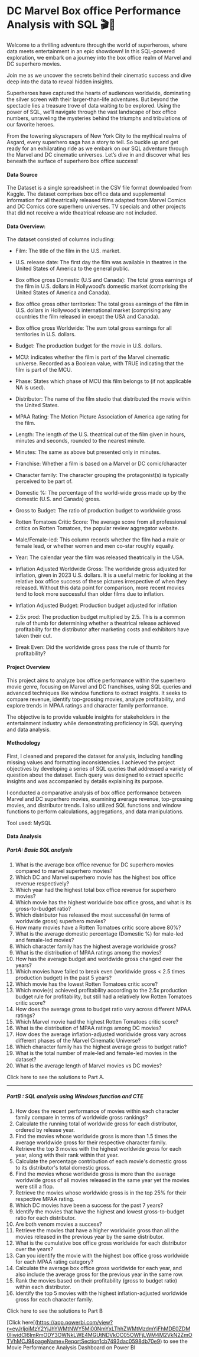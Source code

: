 # DC Marvel Box office Performance Analysis with SQL 🎬🍿

Welcome to a thrilling adventure through the world of superheroes, where data meets entertainment in an epic showdown! In this SQL-powered exploration, we embark on a journey into the box office realm of Marvel and DC superhero movies.

Join me as we uncover the secrets behind their cinematic success and dive deep into the data to reveal hidden insights.

Superheroes have captured the hearts of audiences worldwide, dominating the silver screen with their larger-than-life adventures. But beyond the spectacle lies a treasure trove of data waiting to be explored. Using the power of SQL, we’ll navigate through the vast landscape of box office numbers, unraveling the mysteries behind the triumphs and tribulations of our favorite heroes.

From the towering skyscrapers of New York City to the mythical realms of Asgard, every superhero saga has a story to tell. So buckle up and get ready for an exhilarating ride as we embark on our SQL adventure through the Marvel and DC cinematic universes. Let’s dive in and discover what lies beneath the surface of superhero box office success!

#### Data Source
The Dataset is a single spreadsheet in the CSV file format downloaded from Kaggle. The dataset comprises box office data and supplemental information for all theatrically released films adapted from Marvel Comics and DC Comics core superhero universes. TV specials and other projects that did not receive a wide theatrical release are not included.

#### Data Overview:
The dataset consisted of columns including:

- Film: The title of the film in the U.S. market.

- U.S. release date: The first day the film was available in theatres in the United States of America to the general public.

- Box office gross Domestic (U.S and Canada): The total gross earnings of the film in U.S. dollars in Hollywood’s domestic market (comprising the United States of America and Canada).

- Box office gross other territories: The total gross earnings of the film in U.S. dollars in Hollywood’s international market (comprising any countries the film released in except the USA and Canada).

- Box office gross Worldwide: The sum total gross earnings for all territories in U.S. dollars.

- Budget: The production budget for the movie in U.S. dollars.

- MCU: indicates whether the film is part of the Marvel cinematic universe. Recorded as a Boolean value, with TRUE indicating that the film is part of the MCU.

- Phase: States which phase of MCU this film belongs to (if not applicable NA is used).

- Distributor: The name of the film studio that distributed the movie within the United States.

- MPAA Rating: The Motion Picture Association of America age rating for the film.

- Length: The length of the U.S. theatrical cut of the film given in hours, minutes and seconds, rounded to the nearest minute.

- Minutes: The same as above but presented only in minutes.

- Franchise: Whether a film is based on a Marvel or DC comic/character

- Character family: The character grouping the protagonist(s) is typically perceived to be part of.

- Domestic %: The percentage of the world-wide gross made up by the domestic (U.S. and Canada) gross.

- Gross to Budget: The ratio of production budget to worldwide gross

- Rotten Tomatoes Critic Score: The average score from all professional critics on Rotten Tomatoes, the popular review aggregator website.

- Male/Female-led: This column records whether the film had a male or female lead, or whether women and men co-star roughly equally.

- Year: The calendar year the film was released theatrically in the USA.

- Inflation Adjusted Worldwide Gross: The worldwide gross adjusted for inflation, given in 2023 U.S. dollars. It is a useful metric for looking at the relative box office success of these pictures irrespective of when they released. Without this data point for comparison, more recent movies tend to look more successful than older films due to inflation.

- Inflation Adjusted Budget: Production budget adjusted for inflation

- 2.5x prod: The production budget multiplied by 2.5. This is a common rule of thumb for determining whether a theatrical release achieved profitability for the distributor after marketing costs and exhibitors have taken their cut.

- Break Even: Did the worldwide gross pass the rule of thumb for profitability?

#### Project Overview
This project aims to analyze box office performance within the superhero movie genre, focusing on Marvel and DC franchises, using SQL queries and advanced techniques like window functions to extract insights. It seeks to compare revenue, identify top-grossing movies, analyze profitability, and explore trends in MPAA ratings and character family performance. 

The objective is to provide valuable insights for stakeholders in the entertainment industry while demonstrating proficiency in SQL querying and data analysis.

#### Methodology
First, I cleaned and prepared the dataset for analysis, including handling missing values and formatting inconsistencies. I achieved the project objectives by developing a series of SQL queries that addressed a variety of question about the dataset. Each query was designed to extract specific insights and was accompanied by details explaining its purpose. 

I conducted a comparative analysis of box office performance between Marvel and DC superhero movies, examining average revenue, top-grossing movies, and distributor trends. I also utilized SQL functions and window functions to perform calculations, aggregations, and data manipulations.

Tool used: MySQL

#### Data Analysis
##### PartA: Basic SQL analysis
1. What is the average box office revenue for DC superhero movies compared to marvel superhero movies?
2. Which DC and Marvel superhero movie has the highest box office revenue respectively?
3. Which year had the highest total box office revenue for superhero movies?
4. Which movie has the highest worldwide box office gross, and what is its gross-to-budget ratio?
5. Which distributor has released the most successful (in terms of worldwide gross) superhero movies?
6. How many movies have a Rotten Tomatoes critic score above 80%?
7. What is the average domestic percentage (Domestic %) for male-led and female-led movies?
8. Which character family has the highest average worldwide gross?
9. What is the distribution of MPAA ratings among the movies?
10. How has the average budget and worldwide gross changed over the years?
11. Which movies have failed to break even (worldwide gross < 2.5 times production budget) in the past 5 years?
12. Which movie has the lowest Rotten Tomatoes critic score?
13. Which movie(s) achieved profitability according to the 2.5x production budget rule for profitability, but still had a relatively low Rotten Tomatoes critic score?
14. How does the average gross to budget ratio vary across different MPAA ratings?
15. Which Marvel movie had the highest Rotten Tomatoes critic score?
16. What is the distribution of MPAA ratings among DC movies?
17. How does the average inflation-adjusted worldwide gross vary across different phases of the Marvel Cinematic Universe?
18. Which character family has the highest average gross to budget ratio?
19. What is the total number of male-led and female-led movies in the dataset?
20. What is the average length of Marvel movies vs DC movies?

Click here to see the solutions to Part A.

----------

##### PartB : SQL analysis using Windows function and CTE
1. How does the recent performance of movies within each character family compare in terms of worldwide gross rankings?
2. Calculate the running total of worldwide gross for each distributor, ordered by release year.
3. Find the movies whose worldwide gross is more than 1.5 times the average worldwide gross for their respective character family.
4. Retrieve the top 3 movies with the highest worldwide gross for each year, along with their rank within that year.
5. Calculate the percentage contribution of each movie's domestic gross to its distributor's total domestic gross.
6. Find the movies whose worldwide gross is more than the average worldwide gross of all movies released in the same year yet the movies were still a flop.
7. Retrieve the movies whose worldwide gross is in the top 25% for their respective MPAA rating.
8. Which DC movies have been a success for the past 7 years?    
9. Identify the movies that have the highest and lowest gross-to-budget ratio for each distributor.
10. Are both venom movies a success?
11. Retrieve the movies that have a higher worldwide gross than all the movies released in the previous year by the same distributor.
12. What is the cumulative box office gross worldwide for each distributor over the years?
13. Can you identify the movie with the highest box office gross worldwide for each MPAA rating category?
14. Calculate the average box office gross worldwide for each year, and also include the average gross for the previous year in the same row.
15. Rank the movies based on their profitability (gross to budget ratio) within each distributor.
16. Identify the top 5 movies with the highest inflation-adjusted worldwide gross for each character family.

Click here to see the solutions to Part B

[Click here[(https://app.powerbi.com/view?r=eyJrIjoiMzY2YjJhYWMtNWY5Mi00NmYxLThhZWMtMzdmYjFhMDE0ZDM0IiwidCI6ImRmODY3OWNkLWE4MGUtNDVkOC05OWFjLWM4M2VkN2ZmOTVhMCJ9&pageName=ReportSection1cb7493dac0598db70e9) to see the Movie Performance Analysis Dashboard on Power BI
